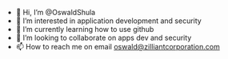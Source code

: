 - 👋 Hi, I’m @OswaldShula
- 👀 I’m interested in application development and security
- 🌱 I’m currently learning how to use github
- 💞️ I’m looking to collaborate on apps dev and security
- 📫 How to reach me on email oswald@zilliantcorporation.com

<!---
OswaldShula/OswaldShula is a ✨ special ✨ repository because its `README.md` (this file) appears on your GitHub profile.
You can click the Preview link to take a look at your changes.
--->
